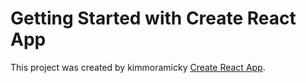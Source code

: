 # Getting Started with Create React App

This project was created by kimmoramicky [Create React App](https://github.com/chidimmaNworah/).
